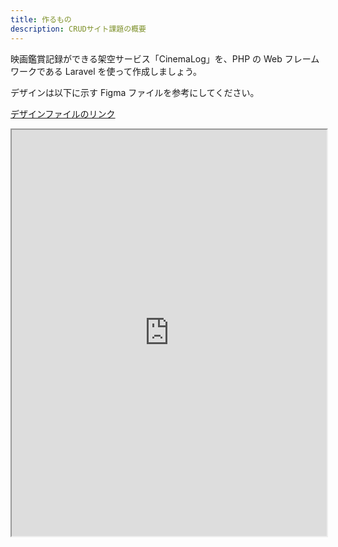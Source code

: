 ```yaml
---
title: 作るもの
description: CRUDサイト課題の概要
---
```


映画鑑賞記録ができる架空サービス「CinemaLog」を、PHP の Web フレームワークである Laravel を使って作成しましょう。

デザインは以下に示す Figma ファイルを参考にしてください。

[デザインファイルのリンク](https://www.figma.com/design/8ywrAB97pUmUCnDFkDZSNx/%E3%80%90%E3%82%A8%E3%83%B3%E3%82%B8%E3%83%8B%E3%82%A2%E9%A4%8A%E6%88%90%E3%80%91CRUD%E3%82%B5%E3%82%A4%E3%83%88?node-id=144-36&t=DMI83Yq2AVUlhRNj-1)

<iframe width="100%" height="650" src="https://www.figma.com/embed?embed_host=share&url=https%3A%2F%2Fwww.figma.com%2Fproto%2F8ywrAB97pUmUCnDFkDZSNx%2F%25E3%2580%2590%25E3%2582%25A8%25E3%2583%25B3%25E3%2582%25B8%25E3%2583%258B%25E3%2582%25A2%25E9%25A4%258A%25E6%2588%2590%25E3%2580%2591CRUD%25E3%2582%25B5%25E3%2582%25A4%25E3%2583%2588%3Fnode-id%3D181-57%26t%3DL0LzY9denj0Jed0r-1%26scaling%3Dscale-down%26page-id%3D144%253A36%26starting-point-node-id%3D181%253A57" allowfullscreen></iframe>
